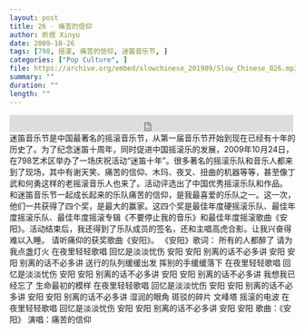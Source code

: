 ```yaml
---
layout: post
title: 26 - 痛苦的信仰
author: 昕煜 Xinyu
date: 2009-10-26
tags: [798, 摇滚, 痛苦的信仰, 迷笛音乐节, ]
categories: ["Pop Culture", ]
file: https://archive.org/embed/slowchinese_201909/Slow_Chinese_026.mp3
summary: ""
duration: ""
length: ""
---
```


<iframe src="https://archive.org/embed/slowchinese_201909/Slow_Chinese_026.mp3" width="500" height="30" frameborder="0" webkitallowfullscreen="true" mozallowfullscreen="true" allowfullscreen></iframe>
迷笛音乐节是中国最著名的摇滚音乐节，从第一届音乐节开始到现在已经有十年的历史了。为了纪念迷笛十周年，同时促进中国摇滚乐的发展，2009年10月24日，在798艺术区举办了一场庆祝活动“迷笛十年”。很多著名的摇滚乐队和音乐人都来到了现场，其中有谢天笑、痛苦的信仰、木玛、夜叉、扭曲的机器等等，甚至像丁武和何勇这样的老摇滚音乐人也来了。活动评选出了中国优秀摇滚乐队和作品。
和迷笛音乐节一起成长起来的乐队痛苦的信仰，是我最喜爱的乐队之一。这一次，他们一共获得了四个奖，是最大的赢家。这四个奖是最佳年度硬摇滚乐队、最佳年度摇滚乐队、最佳年度摇滚专辑《不要停止我的音乐》和最佳年度摇滚歌曲《安阳》。活动结束后，我还得到了乐队成员的签名，还和主唱高虎合影。让我兴奋得难以入睡。
请听痛仰的获奖歌曲《安阳》。
《安阳》歌词：
所有的人都醉了
请为我点盏灯火
在夜里轻轻歌唱
回忆是淡淡忧伤
安阳 安阳
别离的话不必多讲
安阳 安阳
别离的话不必多讲
送行的队列缓缓出发
挥别的手缓缓落下
在夜里轻轻歌唱
回忆是淡淡忧伤
安阳 安阳
别离的话不必多讲
安阳 安阳
别离的话不必多讲
我想我已经忘了
生命最初的模样
在夜里轻轻歌唱
回忆是淡淡忧伤
安阳 安阳
别离的话不必多讲
安阳 安阳
别离的话不必多讲
湿润的眼角
斑驳的碎片
文峰塔
摇滚的电波
在夜里轻轻歌唱
回忆是淡淡忧伤
安阳 安阳
别离的话不必多讲
安阳 安阳
歌曲：《安阳》
 演唱：痛苦的信仰

